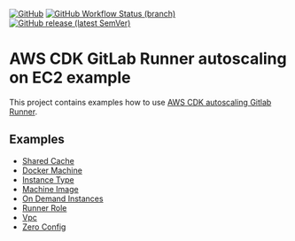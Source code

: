 [![GitHub](https://img.shields.io/github/license/pepperize/cdk-autoscaling-gitlab-runner-example?style=flat-square)](https://github.com/pepperize/cdk-autoscaling-gitlab-runner-example/blob/main/LICENSE)
[![GitHub Workflow Status (branch)](https://img.shields.io/github/workflow/status/pepperize/cdk-autoscaling-gitlab-runner-example/release/main?label=release&style=flat-square)](https://github.com/pepperize/cdk-autoscaling-gitlab-runner-example/actions/workflows/release.yml)
[![GitHub release (latest SemVer)](https://img.shields.io/github/v/release/pepperize/cdk-autoscaling-gitlab-runner-example?sort=semver&style=flat-square)](https://github.com/pepperize/cdk-autoscaling-gitlab-runner-example/releases)

# AWS CDK GitLab Runner autoscaling on EC2 example

This project contains examples how to use [AWS CDK autoscaling Gitlab Runner](https://github.com/pepperize/cdk-autoscaling-gitlab-runner).

## Examples

- [Shared Cache](./src/cache.ts)
- [Docker Machine](./src/docker-machine.ts)
- [Instance Type](./src/instance-type.ts)
- [Machine Image](./src/machine-image.ts)
- [On Demand Instances](./src/on-demand-instances.ts)
- [Runner Role](./src/runner-role.ts)
- [Vpc](./src/vpc.ts)
- [Zero Config](./src/zero-config.ts)
